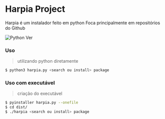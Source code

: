 # Harpia Project

Harpia é um instalador feito em python
Foca principalmente em repositórios do Github

![Python Ver](https://img.shields.io/badge/Python-3.10-blue?style=flat-square)

### Uso
> utilizando python diretamente
```sh
$ python3 harpia.py <search ou install> package
```


### Uso com executável
> criação do executável
```sh
$ pyinstaller harpia.py --onefile
$ cd dist/
$ ./harpia <search ou install> package
```
